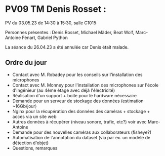 # PV09 TM Denis Rosset :
PV du 03.05.23 de 14:30 à 15:30, salle C1015

Personnes présentes : Denis Rosset, Michael Mäder, Beat Wolf, Marc-Antoine Fénart, Gabriel Python

La séance du 26.04.23 a été annulée car Denis était malade.

## Ordre du jour
- Contact avec M. Robadey pour les conseils sur l'installation des microphones
- Contact avec M. Monney pour l'installation des microphones sur l'école d'ingénieur (au 4ème étage avec déjà l'électricité)
- Réalisation d'un support + boite pour le hardware nécessaire
- Demande pour un serveur de stockage des données (estimation ~16Gb/jour)
- Nginx pour la récupération des données des caméras + stockage + accès via un site web
- Autres données à récupérer (niveau sonore, trafic, etc?) voir avec Marc-Antoine
- Demande pour des nouvelles caméras aux collaborateurs (fisheye?)
- Automatisation de l'annotation du dataset (via par ex. un modèle de détection d'objet)
- Questions, remarques
